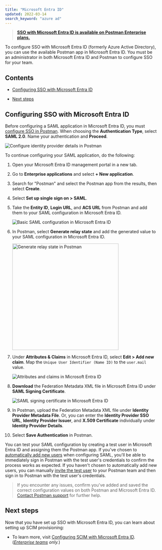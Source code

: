 ```yaml
---
title: "Microsoft Entra ID"
updated: 2022-03-14
search_keyword: "azure ad"
---
```


> **[SSO with Microsoft Entra ID is available on Postman Enterprise plans.](https://www.postman.com/pricing)**

To configure SSO with Microsoft Entra ID (formerly Azure Active Directory), you can use the available Postman app in Microsoft Entra ID. You must be an administrator in both Microsoft Entra ID and Postman to configure SSO for your team.

## Contents

* [Configuring SSO with Microsoft Entra ID](#configuring-sso-with-microsoft-entra-id)

* [Next steps](#next-steps)

## Configuring SSO with Microsoft Entra ID

Before configuring a SAML application in Microsoft Entra ID, you must [configure SSO in Postman](/docs/administration/sso/admin-sso/). When choosing the **Authentication Type**, select **SAML 2.0**. Name your authentication and **Proceed**.

<img alt="Configure identity provider details in Postman" src="https://assets.postman.com/postman-docs/v10/configure-identity-provider-v10.jpg"/>

To continue configuring your SAML application, do the following:

1. Open your Microsoft Entra ID management portal in a new tab.
1. Go to **Enterprise applications** and select **+ New application**.
1. Search for "Postman" and select the Postman app from the results, then select **Create**.
1. Select **Set up single sign on > SAML**.
1. Take the **Entity ID**, **Login URL**, and **ACS URL** from Postman and add them to your SAML configuration in Microsoft Entra ID.

    <img alt="Basic SAML configuration in Microsoft Entra ID" src="https://assets.postman.com/postman-docs/basic-saml-config-azuread.jpg"/>
1. In Postman, select **Generate relay state** and add the generated value to your SAML configuration in Microsoft Entra ID.

    <img alt="Generate relay state in Postman" src="https://assets.postman.com/postman-docs/generate-relay-state-v9.14.jpg" width="350px"/>
1. Under **Attributes & Claims** in Microsoft Entra ID, select **Edit > Add new claim**. Map the `Unique User Identifier (Name ID)` to the `user.mail` value.

    <img alt="Attributes and claims in Microsoft Entra ID" src="https://assets.postman.com/postman-docs/attributes-claims-config-azuread.jpg"/>
1. **Download** the Federation Metadata XML file in Microsoft Entra ID under **SAML Signing Certificate**.

    <img alt="SAML signing certificate in Microsoft Entra ID" src="https://assets.postman.com/postman-docs/saml-signing-certificate-azuread.jpg"/>

1. In Postman, upload the Federation Metadata XML file under **Identity Provider Metadata File**. Or, you can enter the **Identity Provider SSO URL**, **Identity Provider Issuer**, and **X.509 Certificate** individually under **Identity Provider Details**.

1. Select **Save Authentication** in Postman.

You can test your SAML configuration by creating a test user in Microsoft Entra ID and assigning them the Postman app. If you've chosen to [automatically add new users](/docs/administration/sso/admin-sso/#automatically-adding-new-users) when configuring SAML, you'll be able to immediately sign in Postman with the test user's credentials to confirm the process works as expected. If you haven't chosen to automatically add new users, you can manually [invite the test user](/docs/administration/managing-your-team/managing-your-team/#inviting-users) to your Postman team and then sign in to Postman with the test user's credentials.

> If you encounter any issues, confirm you've added and saved the correct configuration values on both Postman and Microsoft Entra ID. [Contact Postman support](https://www.postman.com/support/) for further help.

## Next steps

Now that you have set up SSO with Microsoft Entra ID, you can learn about setting up SCIM provisioning:

* To learn more, visit [Configuring SCIM with Microsoft Entra ID](/docs/administration/scim-provisioning/configuring-scim-with-azure-ad/). (_[Enterprise teams](https://www.postman.com/pricing/) only._)
